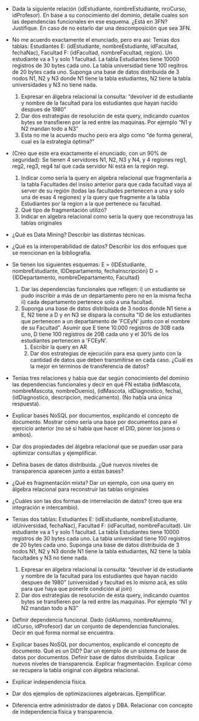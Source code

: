 - Dada la siguiente relación (idEstudiante, nombreEstudiante, nroCurso, idProfesor). En base a su conocimiento del dominio, detalle cuales son las dependencias funcionales en ese esquema. ¿Está en 3FN? Justifique. En caso de no estarlo dar una descomposición que sea 3FN.

- No me acuerdo exactamente el enunciado, pero era asi: Tenias dos tablas: Estudiantes E: (idEstudiante, nombreEstudiante, idFacultad, fechaNac), Facultad F: (idFacultad, nombreFacultad, region). Un estudiante va a 1 y solo 1 facultad. La tabla Estudiantes tiene 10000 registros de 30 bytes cada uno. La tabla universidad tiene 100 regitros de 20 bytes cada uno. Suponga una base de datos distribuida de 3 nodos N1, N2 y N3 donde N1 tiene la tabla estudiantes, N2 tiene la tabla universidades y N3 no tiene nada.
    1. Expresar en álgebra relacional la consulta: “devolver id de estudiante y nombre de la facultad para los estudiantes que hayan nacido despues de 1980”
    2. Dar dos estrategias de resolución de esta query, indicando cuantos bytes se transfieren por la red entre las maquinas. Por ejemplo “N1 y N2 mandan todo a N3”
    3. Esta no me la acuerdo mucho pero era algo como “de forma general, cual es la estrategia óptima?”

- (Creo que este era exactamente el enunciado, con un 90% de seguridad): Se tienen 4 servidores N1, N2, N3 y N4, y 4 regiones reg1, reg2, reg3, reg4 tal que cada servidor Ni está en la región regi.
    1. Indicar como sería la query en algebra relacional que fragmentaría a la tabla Facultades del insiso anterior para que cada facultad vaya al server de su región (todas las facultades pertenecen a una y solo una de esas 4 regiones) y la query que fragmente a la tabla Estudiantes por la region a la que pertenece su facultad.
    2. Qué tipo de fragmentación utilizó?
    3. Indicar en algebra relacional como sería la query que reconstruya las tablas originales


- ¿Qué es Data Mining? Describir las distintas técnicas.

- ¿Qué es la interoperabilidad de datos? Describir los dos enfoques que se mencionan en la bibliografía.

- Se tienen los siguientes esquemas:
    E = {IDEstudiante, nombreEstudiante, IDDepartamento, fechaInscripción}
    D = {IDDepartamento, nombreDepartamento, Facultad}
    
    1. Dar las dependencias funcionales que reflejen: i) un estudiante se pudo inscribir a más de un departamento pero no en la misma fecha ii) cada departamento pertenece solo a una facultad.
    2. Suponga una base de datos distribuida de 3 nodos donde N1 tiene a E, N2 tiene a D y en N3 se dispara la consulta "ID de los estudiantes que pertenecen a un departamento de 'FCEyN' junto con el nombre de su Facultad". Asumir que E tiene 10.000 registros de 30B cada uno, D tiene 100 registros de 20B cada uno y el 30% de los estudiantes pertenecen a 'FCEyN'.
        1. Escribir la query en AR
        2. Dar dos estrategias de ejecución para esa query junto con la cantidad de datos que deben transmitirse en cada caso. ¿Cuál es la mejor en términos de transferencia de datos?


- Tenías tres relaciones y había que dar según conocimiento del dominio las dependencias funcionales y decir en qué FN estaba (idMascota, nombreMascota, nombreDuenio), (idMascota, idDiagnostico, fecha), (idDiagnostico, descripcion, medicamento). (No había una única respuesta).

- Explicar bases NoSQL por documentos, explicando el concepto de documento. Mostrar cómo sería una base por documentos para el ejercicio anterior (no sé si había que hacer el DID, poner los jsons o ambos).

- Dar dos propiedades del álgebra relacional que se puedan usar para optimizar consultas y ejemplificar.

- Defina bases de datos distribuida. ¿Qué nuevos niveles de transparencia aparecen junto a estas bases?

- ¿Qué es fragmentación mixta? Dar un ejemplo, con una query en álgebra relacional para reconstruir las tablas originales

- ¿Cuáles son las dos formas de interrelación de datos? (creo que era integración e intercambio).

- Tenias dos tablas: Estudiantes E: (idEstudiante, nombreEstudiante, idUniversidad, fechaNac), Facultad F: (idFacultad, nombreFacultad). Un estudiante va a 1 y solo 1 facultad. La tabla Estudiantes tiene 10000 registros de 30 bytes cada uno. La tabla universidad tiene 100 registros de 20 bytes cada uno. Suponga una base de datos distribuida de 3 nodos N1, N2 y N3 donde N1 tiene la tabla estudiantes, N2 tiene la tabla facultades y N3 no tiene nada.
    1. Expresar en álgebra relacional la consulta: “devolver id de estudiante y nombre de la facultad para los estudiantes que hayan nacido despues de 1980” (universidad y facultad es lo mismo acá, es sólo para que haya que ponerle condición al join)
    2. Dar dos estrategias de resolución de esta query, indicando cuantos bytes se transfieren por la red entre las maquinas. Por ejemplo “N1 y N2 mandan todo a N3”

- Definir dependencia funcional. Dado {idAlumno, nombreAlumno, idCurso, idProfesor} dar un conjunto de dependencias funcionales. Decir en qué forma normal se encuentra.

- Explicar bases NoSQL por documentos, explicando el concepto de documento. Qué es un DID? Dar un ejemplo de un sistema de base de datos por documentos.
Definir base de datos distribuida. Explicar nuevos niveles de transparencia.
Explicar fragmentación. Explicar cómo se recupera la tabla original con álgebra relacional.

- Explicar independencia física.

- Dar dos ejemplos de optimizaciones algebraicas. Ejemplificar.

- Diferencia entre administrador de datos y DBA. Relacionar con concepto de independencia física y transparencia.